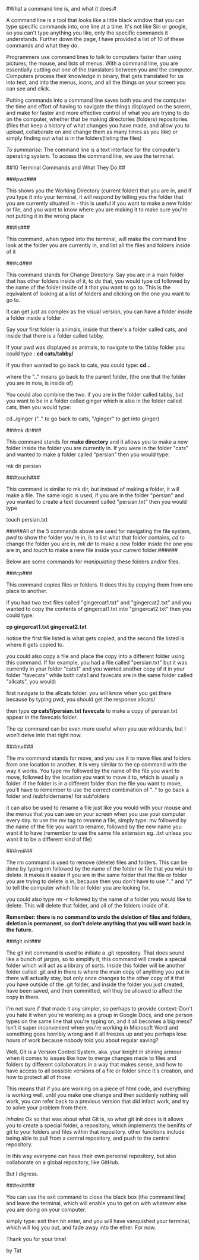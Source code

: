 #What a command line is, and what it does:#

A command line is a tool that looks like a little black window that you can type specific commands into, one line at a time. It's not like Siri or google, so you can't type anything you like, only the specific commands it understands. Further down the page, I have provided a list of 10 of these commands and what they do.

 Programmers use command lines to talk to computers faster than using pictures, the mouse, and lists of menus. With a command line, you are essentially cutting out one of the translators between you and the computer. Computers process their knowledge in binary, that gets translated for us into text, and into the menus, icons, and all the things on your screen you can see and click.

 Putting commands into a command line saves both you and the computer the time and effort of having to navigate the things displayed on the screen, and make for faster and more effective control of what you are trying to do on the computer, whether that be making directories (folders) repositories (files that keep a history of what changes you have made, and allow you to upload, collaborate on and change them as many times as you like) or simply finding out what is in the folders(listing the files)

 *To summarise*: The command line is a text interface for the computer's operating system. To access the command line, we use the terminal.

 ##10 Terminal Commands and What They Do:##

  ###pwd###

 This shows you the Working Directory (current folder) that you are in, and if you type it into your terminal, it will respond by telling you the folder that you are currently situated in - this is useful if you want to make a new folder or file, and you want to know where you are making it to make sure you're not putting it in the wrong place

 ###ls###

 This command, when typed into the terminal, will make the command line look at the folder you are currently in, and list all the files and folders inside of it

###cd###

 This command stands for Change Directory. Say you are in a main folder that has other folders inside of it, to do that, you would type cd followed by the name of the folder inside of it that you want to go to.
 This is the equivalent of looking at a list of folders and clicking on the one you want to go to. 
 
 It can get just as complex as the visual version, you can have a folder inside a folder inside a folder .

 Say your first folder is animals, inside that there's a folder called cats, and inside that there is a folder called tabby. 

 If your pwd was displayed as animals, to navigate to the tabby folder you could type : **cd cats/tabby/**

If you then wanted to go back to cats, you could type:
**cd ..**

where the ".." means go back to the parent folder, (the one that the folder you are in now, is inside of)

You could also combine the two. if you are in the folder called tabby, but you want to be in a folder called ginger which is also in the folder called cats, then you would type:

cd../ginger
(".." to go back to cats, "/ginger" to get into ginger)

###mk dir###

This command stands for **make directory** and it allows you to make a new folder inside the folder you are currently in. If you were in the folder "cats" and wanted to make a folder called "persian" then you would type:

mk dir persian 

###touch###

This command is similar to mk dir, but instead of making a folder, it will make a file. The same logic is used, if you are in the folder "persian" and you wanted to create a text document called "persian.txt" then you would type

touch persian.txt

#####All of the 5 commands above are used for navigating the file system, *pwd* to show the folder you're in, *ls* to list what that folder contains, *cd* to change the folder you are in, *mk dir* to make a new folder inside the one you are in, and *touch* to make a new file inside your current folder.######

Below are some commands for *manipulating* these folders and/or files.

###cp###

This command copies files or folders. It does this by copying them from one place to another.

if you had two text files called "gingercat1.txt" and "gingercat2.txt" and you wanted to copy the contents of gingercat1.txt into "gingercat2.txt" then you could type:

**cp gingercat1.txt gingercat2.txt**

notice the first file listed is what gets copied, and the second file listed is where it gets copied to.

you could also copy a file and place the copy into a different folder using this command. If for example, you had a file called "persian.txt" but it was currently in your folder "cats1" and you wanted another copy of it in your folder "favecats" while both cats1 and favecats are in the same folder called "allcats", you would:

first navigate to the allcats folder. you will know when you get there because by typing pwd, you should get the response allcats/

then type **cp cats1/persian.txt favecats**
to make a copy of persian.txt appear in the favecats folder.

The cp command can be even more useful when you use wildcards, but I won't delve into that right now.

###mv###

The mv command stands for move, and you use it to move files and folders from one location to another. It is very similar to the cp command with the way it works. You type mv followed by the name of the file you want to move, followed by the location you want to move it to, which is usually a folder. if the folder is in a different folder than the file you want to move, you'll have to remember to use the correct combination of ".." to go back a folder and /subfoldername/ for subfolders

it can also be used to rename a file just like you would with your mouse and the menus that you can see on your screen when you use your computer every day. to use the mv tag to rename a file, simply type: mv followed by the name of the file you want to rename, followed by the new name you want it to have (remember to use the same file extension eg. .txt unless you want it to be a different kind of file)

###rm###

The rm command is used to remove (delete) files and folders. This can be done by typing rm followed by the name of the folder or file that you wish to delete. it makes it easier if you are in the same folder that the file or folder you are trying to delete is in, because then you don't have to use ".." and "/" to tell the computer which  file or folder you are looking for.

you could also type rm -r followed by the name of a folder you would like to delete. This will delete that folder, and all of the folders inside of it. 

**Remember: there is no command to undo the deletion of files and folders, deletion is permanent, so don't delete anything that you will want back in the future.** 


###git init###

The git init command is used to initiate a .git repository. That does sound like a bunch of jargon, so to simplify it, this command will create a special folder which will act as a library of sorts. Inside this folder will be another folder called .git and in there is where the main copy of anything you put in there will actually stay, but only once changes to the other copy of it that you have outside of the .git folder, and inside the folder you just created,  have been saved, and then committed, will they be allowed to affect the copy in there.

 I'm not sure if that made it any simpler, so perhaps to provide context: Don't you hate it when you're working as a group in Google Docs, and one person types on the same line that you're typing on, and it all becomes a big mess? Isn't it super inconvenient when you're working in Microsoft Word and something goes horribly wrong and it all freezes up and you perhaps lose hours of work because nobody told you about regular saving?

 Well, Git is a Version Control System, aka. your knight in shining armour when it comes to issues like how to merge changes made to files and folders by different collaborators in a way that makes sense, and how to have access to all possible versions of a file or folder since it's creation, and how to protect all of those.

 This means that if you are working on a piece of html code, and everything is working well, until you make one change and then suddenly nothing will work, you can refer back to a previous version that did infact work, and try to solve your problem from there.

 *inhales* Ok so that was about what Git is, so what git init does is it allows you to create a special folder, a repository, which implements the benifits of git to your folders and files within that repository. other functions include being able to pull from a central repository, and push to the central repository. 

 In this way everyone can have their own personal repository, but also collaborate on a global repository, like GitHub.

 But I digress.

###exit###

You can use the exit command to close the black box (the command line) and leave the terminal, which will enable you to get on with whatever else you are doing on your computer.

simply type: exit 
then hit enter, 
and you will have vanquished your terminal, which will log you out, and fade away into the ether. For now.

Thank you for your time!

by Tat
 

















